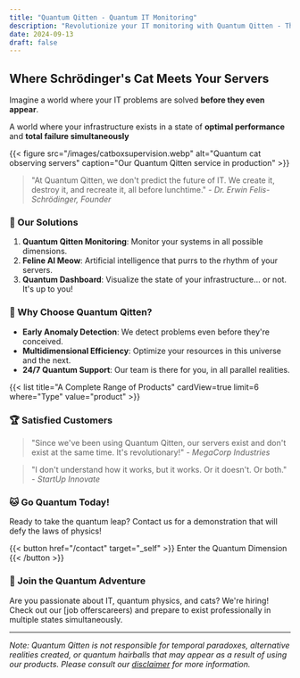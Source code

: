 ```yaml
---
title: "Quantum Qitten - Quantum IT Monitoring"
description: "Revolutionize your IT monitoring with Quantum Qitten - The solution that observes your systems in all parallel realities"
date: 2024-09-13
draft: false
---
```


## Where Schrödinger's Cat Meets Your Servers

Imagine a world where your IT problems are solved **before they even appear**.

A world where your infrastructure exists in a state of **optimal performance** and **total failure simultaneously**

{{< figure src="/images/catboxsupervision.webp" alt="Quantum cat observing servers" caption="Our Quantum Qitten service in production" >}}

> "At Quantum Qitten, we don't predict the future of IT. We create it, destroy it, and recreate it, all before lunchtime." -
*Dr. Erwin Felis-Schrödinger, Founder*

### 🚀 Our Solutions

1. **Quantum Qitten Monitoring**: Monitor your systems in all possible dimensions.
2. **Feline AI Meow**: Artificial intelligence that purrs to the rhythm of your servers.
3. **Quantum Dashboard**: Visualize the state of your infrastructure... or not. It's up to you!

### 🌟 Why Choose Quantum Qitten?

- **Early Anomaly Detection**: We detect problems even before they're conceived.
- **Multidimensional Efficiency**: Optimize your resources in this universe and the next.
- **24/7 Quantum Support**: Our team is there for you, in all parallel realities.

{{< list title="A Complete Range of Products" cardView=true limit=6 where="Type" value="product" >}}

### 🏆 Satisfied Customers

> "Since we've been using Quantum Qitten, our servers exist and don't exist at the same time. It's revolutionary!" - *MegaCorp Industries*

> "I don't understand how it works, but it works. Or it doesn't. Or both." - *StartUp Innovate*

### 🐱 Go Quantum Today!

Ready to take the quantum leap? Contact us for a demonstration that will defy the laws of physics!

{{< button href="/contact" target="_self" >}}
Enter the Quantum Dimension
{{< /button >}}

### 🌈 Join the Quantum Adventure

Are you passionate about IT, quantum physics, and cats? We're hiring! Check out our [job offerscareers) and prepare to exist professionally in multiple states simultaneously.

---

*Note: Quantum Qitten is not responsible for temporal paradoxes, alternative realities created, or quantum hairballs that may appear as a result of using our products. Please consult our [disclaimer](disclaimer) for more information.*
